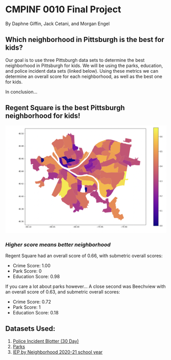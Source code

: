 # CMPINF 0010 Final Project
By Daphne Giffin, Jack Cetani, and Morgan Engel

## Which neighborhood in Pittsburgh is the best for kids?

Our goal is to use three Pittsburgh data sets to determine the best neighborhood in Pittsburgh for kids. We will be using the parks, education, and police incident data sets (linked below). Using these metrics we can determine an overall score for each neighborhood, as well as the best one for kids.

In conclusion...
## Regent Square is the best Pittsburgh neighborhood for kids!

![alt text](final_neighborhood_map.png)
### *Higher score means better neighborhood*
Regent Square had an overall score of 0.66, with submetric overall scores:
* Crime Score: 1.00
* Park Score: 0
* Education Score: 0.98

If you care a lot about parks however...
A close second was Beechview with an overall score of 0.63, and submetric overall scores:
* Crime Score: 0.72
* Park Score: 1
* Education Score: 0.18

## Datasets Used:
1. [Police Incident Blotter (30 Day)](https://data.wprdc.org/dataset/police-incident-blotter)
2. [Parks](https://data.wprdc.org/dataset/parks)
3. [IEP by Neighborhood 2020-21 school year](https://data.wprdc.org/dataset/pittsburgh-public-schools-individualized-education-plan-iep/resource/62403582-e6c3-40b6-9bb6-d5d38e3f058d)


